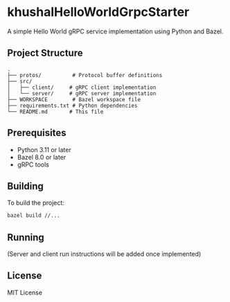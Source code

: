 # khushalHelloWorldGrpcStarter

A simple Hello World gRPC service implementation using Python and Bazel.

## Project Structure

```
.
├── protos/          # Protocol buffer definitions
├── src/
│   ├── client/     # gRPC client implementation
│   └── server/     # gRPC server implementation
├── WORKSPACE        # Bazel workspace file
├── requirements.txt # Python dependencies
└── README.md       # This file
```

## Prerequisites

- Python 3.11 or later
- Bazel 8.0 or later
- gRPC tools

## Building

To build the project:

```bash
bazel build //...
```

## Running

(Server and client run instructions will be added once implemented)

## License

MIT License 